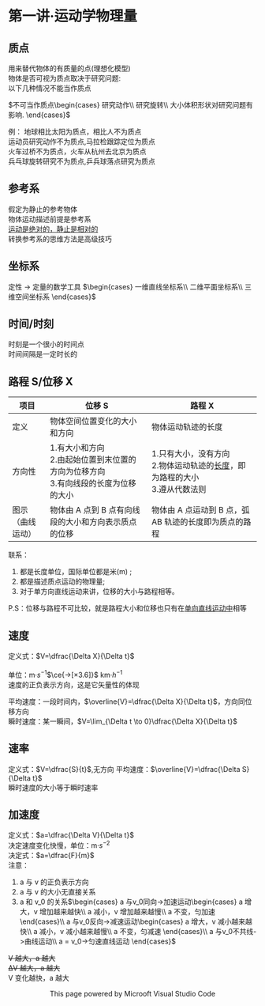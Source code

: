 # 第一讲·运动学物理量

## 质点

用来替代物体的有质量的点(理想化模型)  
物体是否可视为质点取决于研究问题:  
以下几种情况不能当作质点

$不可当作质点\begin{cases}
研究动作\\
研究旋转\\
大小体积形状对研究问题有影响.
\end{cases}$

例：
地球相比太阳为质点，相比人不为质点  
运动员研究动作不为质点,马拉检跟踪定位为质点  
火车过桥不为质点，火车从杭州去北京为质点  
兵乓球旋转研究不为质点,乒兵球落点研究为质点

## 参考系

假定为静止的参考物体  
物体运动描述前提是参考系  
<u>运动是绝对的，静止是相对的</u>  
转换参考系的思维⽅法是⾼级技巧

## 坐标系

定性 → 定量的数学⼯具
$\begin{cases}
一维直线坐标系\\
二维平面坐标系\\  
三维空间坐标系
\end{cases}$

## 时间/时刻

时刻是一个很小的时间点  
时间间隔是一定时长的

## 路程 S/位移 X

| 项目                 | 位移 S                                                                                 | 路程 X                                                                                |
| -------------------- | -------------------------------------------------------------------------------------- | ------------------------------------------------------------------------------------- |
| 定义                 | 物体空间位置变化的大小和方向                                                           | 物体运动轨迹的长度                                                                    |
| 方向性               | 1.有大小和方向<br>2.由起始位置到末位置的方向为位移方向<br>3.有向线段的长度为位移的大小 | 1.只有大小，没有方向<br>2.物体运动轨迹的<u>长度</u>，即为路程的大小<br>3.遵从代数法则 |
| 图示<br>（曲线运动） | 物体由 A 点到 B 点有向线段的大小和方向表示质点的位移                                   | 物体由 A 点运动到 B 点，弧 AB 轨迹的长度即为质点的路程                                |

联系：

1. 都是长度单位，国际单位都是米(m) ;
2. 都是描述质点运动的物理量;
3. 对于单方向直线运动来讲，位移的大小与路程相等。

P.S：位移与路程不可比较，就是路程大小和位移也只有在<u>单向直线运动中</u>相等

## 速度

定义式：$V=\dfrac{\Delta X}{\Delta t}$
<br><br>
单位：m·$s^{-1}$$\ce{->[×3.6]}$ km·$h^{-1}$  
速度的正负表示方向，这是它矢量性的体现

平均速度：一段时间内，$\overline{V}=\dfrac{\Delta X}{\Delta t}$，方向同位移方向  
瞬时速度：某一瞬间，$V=\lim_{\Delta t \to 0}\dfrac{\Delta X}{\Delta t}$

## 速率

定义式：$V=\dfrac{S}{t}$,无方向
平均速度：$\overline{V}=\dfrac{\Delta S}{\Delta t}$  
瞬时速度的大小等于瞬时速率

## 加速度

定义式：$a=\dfrac{\Delta V}{\Delta t}$  
决定速度变化快慢，单位：m·$s^{-2}$  
决定式：$a=\dfrac{F}{m}$  
注意：

1. a 与 v 的正负表示方向
2. a 与 v 的大小无直接关系
3. a 和 v_0 的关系$\begin{cases}
   a 与v_0同向->加速运动\begin{cases}
   a 增大，v 增加越来越快\\
   a 减小，v 增加越来越慢\\
   a 不变，匀加速
   \end{cases}\\
   a 与v_0反向->减速运动\begin{cases}
   a 增大，v 减小越来越快\\
   a 减小，v 减小越来越慢\\
   a 不变，匀减速
   \end{cases}\\
   a 与v_0不共线->曲线运动\\
   a = v_0->匀速直线运动
\end{cases}$

~~V 越大，a 越大~~  
~~ΔV 越大，a 越大~~  
V 变化越快，a 越大

<center>This page powered by Microoft Visual Studio Code</center>
